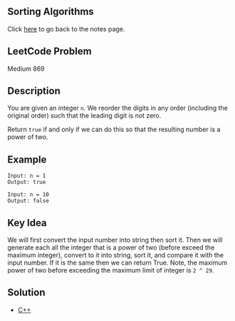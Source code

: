 ## Sorting Algorithms
Click [here](../notes.md) to go back to the notes page.

## LeetCode Problem
Medium 869

## Description
You are given an integer `n`. We reorder the digits in any order (including the original order) such that the leading digit is not zero.

Return `true` if and only if we can do this so that the resulting number is a power of two.

## Example
```
Input: n = 1
Output: true

Input: n = 10
Output: false
```

## Key Idea
We will first convert the input number into string then sort it. Then we will generate each all the integer that is a power of two (before exceed the maximum integer), convert to it into string, sort it, and compare it with the input number. If it is the same then we can return True. Note, the maximum power of two before exceeding the maximum limit of integer is `2 ^ 29`.

## Solution
- [C++](solution.cpp)
